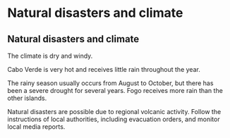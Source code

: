 # Natural disasters and climate

## Natural disasters and climate

The climate is dry and windy.

Cabo Verde is very hot and receives little rain throughout the year.

The rainy season usually occurs from August to October, but there has been a severe drought for several years. Fogo receives more rain than the other islands.

Natural disasters are possible due to regional volcanic activity. Follow the instructions of local authorities, including evacuation orders, and monitor local media reports.